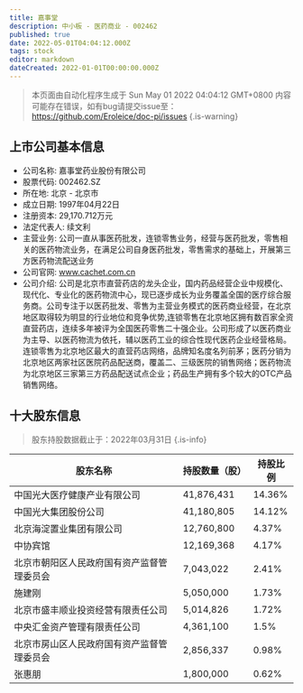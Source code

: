 ```yaml
---
title: 嘉事堂
description: 中小板 - 医药商业 - 002462
published: true
date: 2022-05-01T04:04:12.000Z
tags: stock
editor: markdown
dateCreated: 2022-01-01T00:00:00.000Z
---
```


> 本页面由自动化程序生成于 Sun May 01 2022 04:04:12 GMT+0800
> 内容可能存在错误，如有bug请提交issue至：https://github.com/Eroleice/doc-pi/issues
{.is-warning}

## 上市公司基本信息
- 公司名称: 嘉事堂药业股份有限公司
- 股票代码: 002462.SZ
- 所在地: 北京 - 北京市
- 成立日期: 1997年04月22日
- 注册资本: 29,170.712万元
- 法定代表人: 续文利
- 主营业务: 公司一直从事医药批发，连锁零售业务，经营与医药批发，零售相关的医药物流业务，在满足公司自身医药批发，零售需求的基础上，开展第三方医药物流配送业务
- 公司官网: www.cachet.com.cn
- 公司介绍: 公司是北京市直营药店的龙头企业，国内药品经营企业中规模化、现代化、专业化的医药物流中心，现已逐步成长为业务覆盖全国的医疗综合服务商。公司专注于以医药批发、零售为主营业务模式的医药商业经营，在北京地区取得较为明显的行业地位和竞争优势,连锁零售在北京地区拥有数百家全资直营药店，连续多年被评为全国医药零售二十强企业。公司形成了以医药商业为主导、以医药物流为依托，辅以医药工业的综合性现代医药企业经营格局。连锁零售为北京地区最大的直营药店网络，品牌知名度名列前茅；医药分销为北京地区两家社区医院药品配送商，覆盖二、三级医院的销售网络；医药物流为北京地区三家第三方药品配送试点企业；药品生产拥有多个较大的OTC产品销售网络。


## 十大股东信息
> 股东持股数据截止于：2022年03月31日
{.is-info}

| 股东名称 | 持股数量（股） | 持股比例 |
| --- | --- | --- |
| 中国光大医疗健康产业有限公司 | 41,876,431 | 14.36% |
| 中国光大集团股份公司 | 41,180,805 | 14.12% |
| 北京海淀置业集团有限公司 | 12,760,800 | 4.37% |
| 中协宾馆 | 12,169,368 | 4.17% |
| 北京市朝阳区人民政府国有资产监督管理委员会 | 7,043,022 | 2.41% |
| 施建刚 | 5,050,000 | 1.73% |
| 北京市盛丰顺业投资经营有限责任公司 | 5,014,826 | 1.72% |
| 中央汇金资产管理有限责任公司 | 4,361,100 | 1.5% |
| 北京市房山区人民政府国有资产监督管理委员会 | 2,856,337 | 0.98% |
| 张惠朋 | 1,800,000 | 0.62% |




